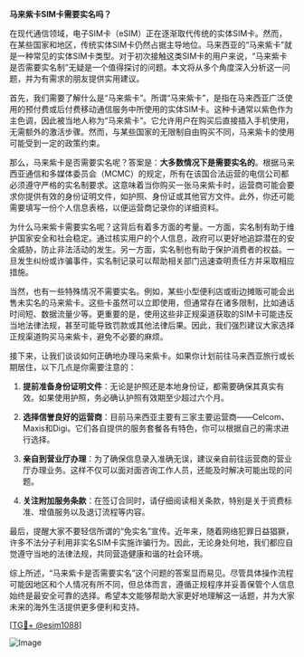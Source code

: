**马来紫卡SIM卡需要实名吗？**

在现代通信领域，电子SIM卡（eSIM）正在逐渐取代传统的实体SIM卡。然而，在某些国家和地区，传统实体SIM卡仍然占据主导地位。马来西亚的“马来紫卡”就是一种常见的实体SIM卡类型。对于初次接触这类SIM卡的用户来说，“马来紫卡是否需要实名制”无疑是一个值得探讨的问题。本文将从多个角度深入分析这一问题，并为有需求的朋友提供实用建议。

首先，我们需要了解什么是“马来紫卡”。所谓“马来紫卡”，是指在马来西亚广泛使用的预付费或后付费移动通信服务中所使用的实体SIM卡。这种卡通常以紫色作为主色调，因此被当地人称为“马来紫卡”。它允许用户在购买后直接插入手机使用，无需额外的激活步骤。然而，与某些国家的无限制自由购买不同，马来紫卡的使用可能受到一定的政策约束。

那么，马来紫卡是否需要实名呢？答案是：**大多数情况下是需要实名的**。根据马来西亚通信和多媒体委员会（MCMC）的规定，所有在该国合法运营的电信公司都必须遵守严格的实名制要求。这意味着当你购买一张马来紫卡时，运营商可能会要求你提供有效的身份证明文件，如护照、身份证或其他官方文件。此外，你还可能需要填写一份个人信息表格，以便运营商记录你的详细资料。

为什么马来紫卡需要实名呢？这背后有着多方面的考量。一方面，实名制有助于维护国家安全和社会稳定。通过核实用户的个人信息，政府可以更好地追踪潜在的安全威胁，防止非法活动的发生。另一方面，实名制也有助于保护消费者的权益。一旦发生纠纷或诈骗事件，实名制记录可以帮助相关部门迅速查明责任方并采取相应措施。

当然，也有一些特殊情况不需要实名。例如，某些小型便利店或街边摊贩可能会出售未实名的马来紫卡。这些卡虽然可以立即使用，但通常存在诸多限制，比如通话时间短、数据流量少等。更重要的是，使用这些非正规渠道获取的SIM卡可能违反当地法律法规，甚至可能导致罚款或其他法律后果。因此，我们强烈建议大家选择正规渠道购买马来紫卡，避免不必要的麻烦。

接下来，让我们谈谈如何正确地办理马来紫卡。如果你计划前往马来西亚旅行或长期居住，以下几点是你需要注意的：

1. **提前准备身份证明文件**：无论是护照还是本地身份证，都需要确保其真实有效。如果使用护照，务必确认护照有效期至少超过六个月。
   
2. **选择信誉良好的运营商**：目前马来西亚主要有三家主要运营商——Celcom、Maxis和Digi。它们各自提供的服务套餐各有特色，你可以根据自己的需求进行选择。

3. **亲自到营业厅办理**：为了确保信息录入准确无误，建议亲自前往运营商的营业厅办理业务。这样不仅可以面对面咨询工作人员，还能及时解决可能出现的问题。

4. **关注附加服务条款**：在签订合同时，请仔细阅读相关条款，特别是关于资费标准、增值服务以及退订流程等内容。

最后，提醒大家不要轻信所谓的“免实名”宣传。近年来，随着网络犯罪日益猖獗，许多不法分子利用非实名SIM卡实施诈骗行为。因此，无论身处何地，我们都应自觉遵守当地的法律法规，共同营造健康和谐的社会环境。

综上所述，“马来紫卡是否需要实名”这个问题的答案显而易见。尽管具体操作流程可能因地区和个人情况有所不同，但总体而言，遵循正规程序并妥善保管个人信息始终是最安全可靠的选择。希望本文能够帮助大家更好地理解这一话题，并为大家未来的海外生活提供更多便利和支持。

[[TG💪+ @esim1088](https://t.me/s/esim1088)]

![Image](https://i.postimg.cc/4NQfJmqS/Snipaste-2025-05-13-00-14-12.png)
